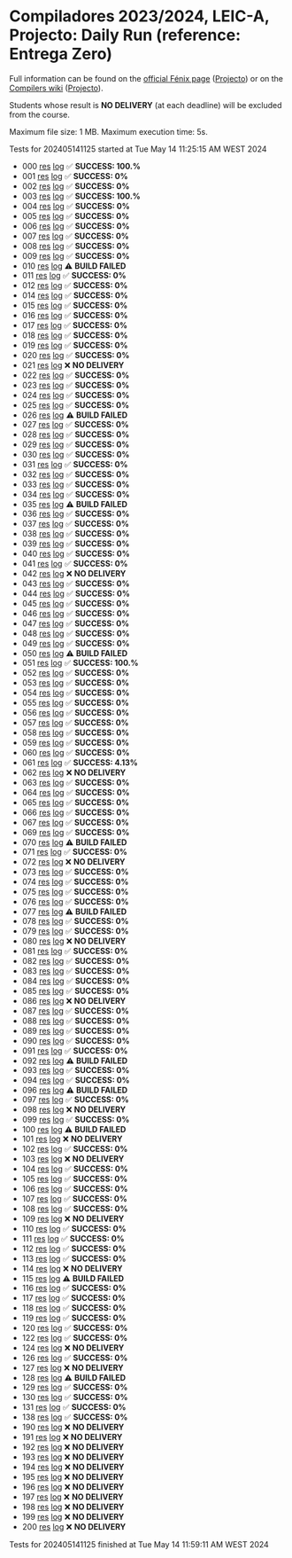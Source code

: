 # Compiladores 2023/2024, LEIC-A, Projecto: Daily Run (reference: Entrega Zero)

Full information can be found on the [official Fénix page](https://fenix.tecnico.ulisboa.pt/disciplinas/Com3/2023-2024/2-semestre) ([Projecto](https://fenix.tecnico.ulisboa.pt/disciplinas/Com3/2023-2024/2-semestre/projecto)) or on the [Compilers wiki](https://web.tecnico.ulisboa.pt/~david.matos/w/pt/index.php/Compiladores) ([Projecto](https://web.tecnico.ulisboa.pt/~david.matos/w/pt/index.php/Compiladores/Projecto_de_Compiladores)).

Students whose result is **NO DELIVERY** (at each deadline) will be excluded from the course.

Maximum file size: 1 MB. Maximum execution time: 5s.

Tests for 202405141125 started at Tue May 14 11:25:15 AM WEST 2024

* 000 [res](logs/000.res.html) [log](logs/000.log.html) ✅ **SUCCESS: 100.%**
* 001 [res](logs/001.res.html) [log](logs/001.log.html) ✅ **SUCCESS: 0%**
* 002 [res](logs/002.res.html) [log](logs/002.log.html) ✅ **SUCCESS: 0%**
* 003 [res](logs/003.res.html) [log](logs/003.log.html) ✅ **SUCCESS: 100.%**
* 004 [res](logs/004.res.html) [log](logs/004.log.html) ✅ **SUCCESS: 0%**
* 005 [res](logs/005.res.html) [log](logs/005.log.html) ✅ **SUCCESS: 0%**
* 006 [res](logs/006.res.html) [log](logs/006.log.html) ✅ **SUCCESS: 0%**
* 007 [res](logs/007.res.html) [log](logs/007.log.html) ✅ **SUCCESS: 0%**
* 008 [res](logs/008.res.html) [log](logs/008.log.html) ✅ **SUCCESS: 0%**
* 009 [res](logs/009.res.html) [log](logs/009.log.html) ✅ **SUCCESS: 0%**
* 010 [res](logs/010.res.html) [log](logs/010.log.html) ⚠ **BUILD FAILED**
* 011 [res](logs/011.res.html) [log](logs/011.log.html) ✅ **SUCCESS: 0%**
* 012 [res](logs/012.res.html) [log](logs/012.log.html) ✅ **SUCCESS: 0%**
* 014 [res](logs/014.res.html) [log](logs/014.log.html) ✅ **SUCCESS: 0%**
* 015 [res](logs/015.res.html) [log](logs/015.log.html) ✅ **SUCCESS: 0%**
* 016 [res](logs/016.res.html) [log](logs/016.log.html) ✅ **SUCCESS: 0%**
* 017 [res](logs/017.res.html) [log](logs/017.log.html) ✅ **SUCCESS: 0%**
* 018 [res](logs/018.res.html) [log](logs/018.log.html) ✅ **SUCCESS: 0%**
* 019 [res](logs/019.res.html) [log](logs/019.log.html) ✅ **SUCCESS: 0%**
* 020 [res](logs/020.res.html) [log](logs/020.log.html) ✅ **SUCCESS: 0%**
* 021 [res](logs/021.res.html) [log](logs/021.log.html) ❌ **NO DELIVERY**
* 022 [res](logs/022.res.html) [log](logs/022.log.html) ✅ **SUCCESS: 0%**
* 023 [res](logs/023.res.html) [log](logs/023.log.html) ✅ **SUCCESS: 0%**
* 024 [res](logs/024.res.html) [log](logs/024.log.html) ✅ **SUCCESS: 0%**
* 025 [res](logs/025.res.html) [log](logs/025.log.html) ✅ **SUCCESS: 0%**
* 026 [res](logs/026.res.html) [log](logs/026.log.html) ⚠ **BUILD FAILED**
* 027 [res](logs/027.res.html) [log](logs/027.log.html) ✅ **SUCCESS: 0%**
* 028 [res](logs/028.res.html) [log](logs/028.log.html) ✅ **SUCCESS: 0%**
* 029 [res](logs/029.res.html) [log](logs/029.log.html) ✅ **SUCCESS: 0%**
* 030 [res](logs/030.res.html) [log](logs/030.log.html) ✅ **SUCCESS: 0%**
* 031 [res](logs/031.res.html) [log](logs/031.log.html) ✅ **SUCCESS: 0%**
* 032 [res](logs/032.res.html) [log](logs/032.log.html) ✅ **SUCCESS: 0%**
* 033 [res](logs/033.res.html) [log](logs/033.log.html) ✅ **SUCCESS: 0%**
* 034 [res](logs/034.res.html) [log](logs/034.log.html) ✅ **SUCCESS: 0%**
* 035 [res](logs/035.res.html) [log](logs/035.log.html) ⚠ **BUILD FAILED**
* 036 [res](logs/036.res.html) [log](logs/036.log.html) ✅ **SUCCESS: 0%**
* 037 [res](logs/037.res.html) [log](logs/037.log.html) ✅ **SUCCESS: 0%**
* 038 [res](logs/038.res.html) [log](logs/038.log.html) ✅ **SUCCESS: 0%**
* 039 [res](logs/039.res.html) [log](logs/039.log.html) ✅ **SUCCESS: 0%**
* 040 [res](logs/040.res.html) [log](logs/040.log.html) ✅ **SUCCESS: 0%**
* 041 [res](logs/041.res.html) [log](logs/041.log.html) ✅ **SUCCESS: 0%**
* 042 [res](logs/042.res.html) [log](logs/042.log.html) ❌ **NO DELIVERY**
* 043 [res](logs/043.res.html) [log](logs/043.log.html) ✅ **SUCCESS: 0%**
* 044 [res](logs/044.res.html) [log](logs/044.log.html) ✅ **SUCCESS: 0%**
* 045 [res](logs/045.res.html) [log](logs/045.log.html) ✅ **SUCCESS: 0%**
* 046 [res](logs/046.res.html) [log](logs/046.log.html) ✅ **SUCCESS: 0%**
* 047 [res](logs/047.res.html) [log](logs/047.log.html) ✅ **SUCCESS: 0%**
* 048 [res](logs/048.res.html) [log](logs/048.log.html) ✅ **SUCCESS: 0%**
* 049 [res](logs/049.res.html) [log](logs/049.log.html) ✅ **SUCCESS: 0%**
* 050 [res](logs/050.res.html) [log](logs/050.log.html) ⚠ **BUILD FAILED**
* 051 [res](logs/051.res.html) [log](logs/051.log.html) ✅ **SUCCESS: 100.%**
* 052 [res](logs/052.res.html) [log](logs/052.log.html) ✅ **SUCCESS: 0%**
* 053 [res](logs/053.res.html) [log](logs/053.log.html) ✅ **SUCCESS: 0%**
* 054 [res](logs/054.res.html) [log](logs/054.log.html) ✅ **SUCCESS: 0%**
* 055 [res](logs/055.res.html) [log](logs/055.log.html) ✅ **SUCCESS: 0%**
* 056 [res](logs/056.res.html) [log](logs/056.log.html) ✅ **SUCCESS: 0%**
* 057 [res](logs/057.res.html) [log](logs/057.log.html) ✅ **SUCCESS: 0%**
* 058 [res](logs/058.res.html) [log](logs/058.log.html) ✅ **SUCCESS: 0%**
* 059 [res](logs/059.res.html) [log](logs/059.log.html) ✅ **SUCCESS: 0%**
* 060 [res](logs/060.res.html) [log](logs/060.log.html) ✅ **SUCCESS: 0%**
* 061 [res](logs/061.res.html) [log](logs/061.log.html) ✅ **SUCCESS: 4.13%**
* 062 [res](logs/062.res.html) [log](logs/062.log.html) ❌ **NO DELIVERY**
* 063 [res](logs/063.res.html) [log](logs/063.log.html) ✅ **SUCCESS: 0%**
* 064 [res](logs/064.res.html) [log](logs/064.log.html) ✅ **SUCCESS: 0%**
* 065 [res](logs/065.res.html) [log](logs/065.log.html) ✅ **SUCCESS: 0%**
* 066 [res](logs/066.res.html) [log](logs/066.log.html) ✅ **SUCCESS: 0%**
* 067 [res](logs/067.res.html) [log](logs/067.log.html) ✅ **SUCCESS: 0%**
* 069 [res](logs/069.res.html) [log](logs/069.log.html) ✅ **SUCCESS: 0%**
* 070 [res](logs/070.res.html) [log](logs/070.log.html) ⚠ **BUILD FAILED**
* 071 [res](logs/071.res.html) [log](logs/071.log.html) ✅ **SUCCESS: 0%**
* 072 [res](logs/072.res.html) [log](logs/072.log.html) ❌ **NO DELIVERY**
* 073 [res](logs/073.res.html) [log](logs/073.log.html) ✅ **SUCCESS: 0%**
* 074 [res](logs/074.res.html) [log](logs/074.log.html) ✅ **SUCCESS: 0%**
* 075 [res](logs/075.res.html) [log](logs/075.log.html) ✅ **SUCCESS: 0%**
* 076 [res](logs/076.res.html) [log](logs/076.log.html) ✅ **SUCCESS: 0%**
* 077 [res](logs/077.res.html) [log](logs/077.log.html) ⚠ **BUILD FAILED**
* 078 [res](logs/078.res.html) [log](logs/078.log.html) ✅ **SUCCESS: 0%**
* 079 [res](logs/079.res.html) [log](logs/079.log.html) ✅ **SUCCESS: 0%**
* 080 [res](logs/080.res.html) [log](logs/080.log.html) ❌ **NO DELIVERY**
* 081 [res](logs/081.res.html) [log](logs/081.log.html) ✅ **SUCCESS: 0%**
* 082 [res](logs/082.res.html) [log](logs/082.log.html) ✅ **SUCCESS: 0%**
* 083 [res](logs/083.res.html) [log](logs/083.log.html) ✅ **SUCCESS: 0%**
* 084 [res](logs/084.res.html) [log](logs/084.log.html) ✅ **SUCCESS: 0%**
* 085 [res](logs/085.res.html) [log](logs/085.log.html) ✅ **SUCCESS: 0%**
* 086 [res](logs/086.res.html) [log](logs/086.log.html) ❌ **NO DELIVERY**
* 087 [res](logs/087.res.html) [log](logs/087.log.html) ✅ **SUCCESS: 0%**
* 088 [res](logs/088.res.html) [log](logs/088.log.html) ✅ **SUCCESS: 0%**
* 089 [res](logs/089.res.html) [log](logs/089.log.html) ✅ **SUCCESS: 0%**
* 090 [res](logs/090.res.html) [log](logs/090.log.html) ✅ **SUCCESS: 0%**
* 091 [res](logs/091.res.html) [log](logs/091.log.html) ✅ **SUCCESS: 0%**
* 092 [res](logs/092.res.html) [log](logs/092.log.html) ⚠ **BUILD FAILED**
* 093 [res](logs/093.res.html) [log](logs/093.log.html) ✅ **SUCCESS: 0%**
* 094 [res](logs/094.res.html) [log](logs/094.log.html) ✅ **SUCCESS: 0%**
* 096 [res](logs/096.res.html) [log](logs/096.log.html) ⚠ **BUILD FAILED**
* 097 [res](logs/097.res.html) [log](logs/097.log.html) ✅ **SUCCESS: 0%**
* 098 [res](logs/098.res.html) [log](logs/098.log.html) ❌ **NO DELIVERY**
* 099 [res](logs/099.res.html) [log](logs/099.log.html) ✅ **SUCCESS: 0%**
* 100 [res](logs/100.res.html) [log](logs/100.log.html) ⚠ **BUILD FAILED**
* 101 [res](logs/101.res.html) [log](logs/101.log.html) ❌ **NO DELIVERY**
* 102 [res](logs/102.res.html) [log](logs/102.log.html) ✅ **SUCCESS: 0%**
* 103 [res](logs/103.res.html) [log](logs/103.log.html) ❌ **NO DELIVERY**
* 104 [res](logs/104.res.html) [log](logs/104.log.html) ✅ **SUCCESS: 0%**
* 105 [res](logs/105.res.html) [log](logs/105.log.html) ✅ **SUCCESS: 0%**
* 106 [res](logs/106.res.html) [log](logs/106.log.html) ✅ **SUCCESS: 0%**
* 107 [res](logs/107.res.html) [log](logs/107.log.html) ✅ **SUCCESS: 0%**
* 108 [res](logs/108.res.html) [log](logs/108.log.html) ✅ **SUCCESS: 0%**
* 109 [res](logs/109.res.html) [log](logs/109.log.html) ❌ **NO DELIVERY**
* 110 [res](logs/110.res.html) [log](logs/110.log.html) ✅ **SUCCESS: 0%**
* 111 [res](logs/111.res.html) [log](logs/111.log.html) ✅ **SUCCESS: 0%**
* 112 [res](logs/112.res.html) [log](logs/112.log.html) ✅ **SUCCESS: 0%**
* 113 [res](logs/113.res.html) [log](logs/113.log.html) ✅ **SUCCESS: 0%**
* 114 [res](logs/114.res.html) [log](logs/114.log.html) ❌ **NO DELIVERY**
* 115 [res](logs/115.res.html) [log](logs/115.log.html) ⚠ **BUILD FAILED**
* 116 [res](logs/116.res.html) [log](logs/116.log.html) ✅ **SUCCESS: 0%**
* 117 [res](logs/117.res.html) [log](logs/117.log.html) ✅ **SUCCESS: 0%**
* 118 [res](logs/118.res.html) [log](logs/118.log.html) ✅ **SUCCESS: 0%**
* 119 [res](logs/119.res.html) [log](logs/119.log.html) ✅ **SUCCESS: 0%**
* 120 [res](logs/120.res.html) [log](logs/120.log.html) ✅ **SUCCESS: 0%**
* 122 [res](logs/122.res.html) [log](logs/122.log.html) ✅ **SUCCESS: 0%**
* 124 [res](logs/124.res.html) [log](logs/124.log.html) ❌ **NO DELIVERY**
* 126 [res](logs/126.res.html) [log](logs/126.log.html) ✅ **SUCCESS: 0%**
* 127 [res](logs/127.res.html) [log](logs/127.log.html) ❌ **NO DELIVERY**
* 128 [res](logs/128.res.html) [log](logs/128.log.html) ⚠ **BUILD FAILED**
* 129 [res](logs/129.res.html) [log](logs/129.log.html) ✅ **SUCCESS: 0%**
* 130 [res](logs/130.res.html) [log](logs/130.log.html) ✅ **SUCCESS: 0%**
* 131 [res](logs/131.res.html) [log](logs/131.log.html) ✅ **SUCCESS: 0%**
* 138 [res](logs/138.res.html) [log](logs/138.log.html) ✅ **SUCCESS: 0%**
* 190 [res](logs/190.res.html) [log](logs/190.log.html) ❌ **NO DELIVERY**
* 191 [res](logs/191.res.html) [log](logs/191.log.html) ❌ **NO DELIVERY**
* 192 [res](logs/192.res.html) [log](logs/192.log.html) ❌ **NO DELIVERY**
* 193 [res](logs/193.res.html) [log](logs/193.log.html) ❌ **NO DELIVERY**
* 194 [res](logs/194.res.html) [log](logs/194.log.html) ❌ **NO DELIVERY**
* 195 [res](logs/195.res.html) [log](logs/195.log.html) ❌ **NO DELIVERY**
* 196 [res](logs/196.res.html) [log](logs/196.log.html) ❌ **NO DELIVERY**
* 197 [res](logs/197.res.html) [log](logs/197.log.html) ❌ **NO DELIVERY**
* 198 [res](logs/198.res.html) [log](logs/198.log.html) ❌ **NO DELIVERY**
* 199 [res](logs/199.res.html) [log](logs/199.log.html) ❌ **NO DELIVERY**
* 200 [res](logs/200.res.html) [log](logs/200.log.html) ❌ **NO DELIVERY**

Tests for 202405141125 finished at  Tue May 14 11:59:11 AM WEST 2024
